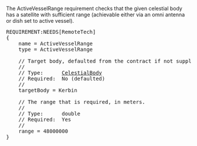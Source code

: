 The ActiveVesselRange requirement checks that the given celestial body has a satellite with sufficient range (achievable either via an omni antenna or dish set to active vessel).

<pre>
REQUIREMENT:NEEDS[RemoteTech]
{
    name = ActiveVesselRange
    type = ActiveVesselRange

    // Target body, defaulted from the contract if not supplied.
    //
    // Type:      <a href="CelestialBody-Type">CelestialBody</a>
    // Required:  No (defaulted)
    //
    targetBody = Kerbin

    // The range that is required, in meters.
    //
    // Type:      double
    // Required:  Yes
    //
    range = 48000000
}
</pre>

